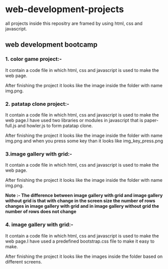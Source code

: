 # web-development-projects
all projects inside this repositry are framed by using html, css and javascript.
## web development bootcamp 

### 1. color game project:-

It contain a code file in which html, css and javascript is used to make the web page.

After finishing the project it looks like the image inside the folder with name img.png.

### 2. patatap clone project:-

It contain a code file in which html, css and javascript is used to make the web page.I have used two libraries or modules in javascript that is paper-full.js and howler.js to form patatap clone.

After finishing the project it looks like the image inside the folder with name img.png and when you press some key than it looks like img_key_press.png

### 3.image gallery with grid:-

It contain a code file in which html, css and javascript is used to make the web page.

After finishing the project it looks like the image inside the folder with name img.png.

**Note :- The difference between image gallery with grid and image gallery without grid is that with change in the screen size the number of rows changes in image gallery with grid and in image gallery without grid the number of rows does not change**
### 4. image gallery with grid:-

It contain a code file in which html, css and javascript is used to make the web page.I have used a predefined bootstrap.css file to make it easy to make.

After finishing the project it looks like the images inside the folder based on different screens.
